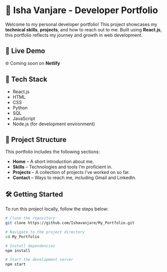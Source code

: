# 💼 Isha Vanjare - Developer Portfolio

Welcome to my personal developer portfolio! This project showcases my **technical skills**, **projects**, and how to reach out to me. Built using **React.js**, this portfolio reflects my journey and growth in web development.

## 🔗 Live Demo

🌐 Coming soon on **Netlify**

## 🧰 Tech Stack

- React.js
- HTML
- CSS
- Python
- SQL
- JavaScript
- Node.js (for development environment)


## 📁 Project Structure

This portfolio includes the following sections:

- **Home** – A short introduction about me.
- **Skills** – Technologies and tools I’m proficient in.
- **Projects** – A collection of projects I’ve worked on so far.
- **Contact** – Ways to reach me, including Gmail and LinkedIn.


## 🛠️ Getting Started

To run this project locally, follow the steps below:

```bash
# Clone the repository
git clone https://github.com/Ishavanjare/My_Portfolio.git

# Navigate to the project directory
cd My_Portfolio

# Install dependencies
npm install

# Start the development server
npm start




